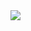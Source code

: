 <img align="center" src="https://github-readme-stats.vercel.app/api//?username=opmdev&theme=tokyonight" />
